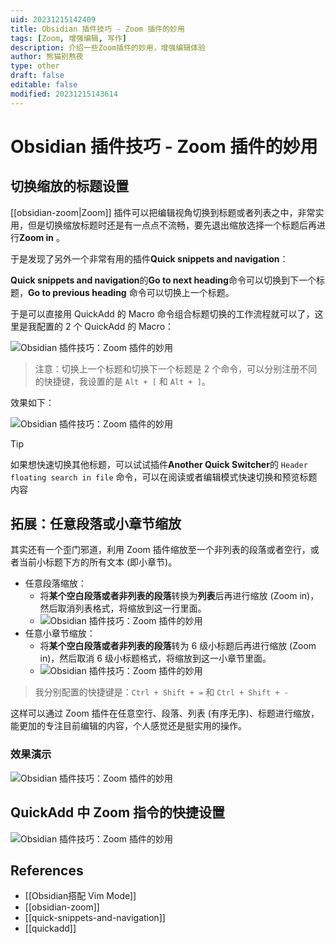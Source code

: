 ```yaml
---
uid: 20231215142409
title: Obsidian 插件技巧 - Zoom 插件的妙用
tags: [Zoom, 增强编辑, 写作]
description: 介绍一些Zoom插件的妙用，增强编辑体验
author: 熊猫别熬夜
type: other
draft: false
editable: false
modified: 20231215143614
---
```


# Obsidian 插件技巧 - Zoom 插件的妙用

## 切换缩放的标题设置

[[obsidian-zoom|Zoom]] 插件可以把编辑视角切换到标题或者列表之中，非常实用，但是切换缩放标题时还是有一点点不流畅，要先退出缩放选择一个标题后再进行**Zoom in** 。

于是发现了另外一个非常有用的插件**Quick snippets and navigation**：

**Quick snippets and navigation**的**Go to next heading**命令可以切换到下一个标题，**Go to previous heading** 命令可以切换上一个标题。

于是可以直接用 QuickAdd 的 Macro 命令组合标题切换的工作流程就可以了，这里是我配置的 2 个 QuickAdd 的 Macro：

![Obsidian 插件技巧：Zoom 插件的妙用](https://cdn.pkmer.cn/images/202312151427102.png!pkmer)

> 注意：切换上一个标题和切换下一个标题是 2 个命令，可以分别注册不同的快捷键，我设置的是 `Alt + [` 和 `Alt + ]`。

效果如下：

![Obsidian 插件技巧：Zoom 插件的妙用](https://cdn.pkmer.cn/images/202312151427103.gif!pkmer)

> [!tip]
> 如果想快速切换其他标题，可以试试插件**Another Quick Switcher**的 `Header floating search in file` 命令，可以在阅读或者编辑模式快速切换和预览标题内容

## 拓展：任意段落或小章节缩放

其实还有一个歪门邪道，利用 Zoom 插件缩放至一个非列表的段落或者空行，或者当前小标题下方的所有文本 (即小章节)。

-   任意段落缩放：
    -   将**某个空白段落或者非列表的段落**转换为**列表**后再进行缩放 (Zoom in)，然后取消列表格式，将缩放到这一行里面。
    -   ![Obsidian 插件技巧：Zoom 插件的妙用](https://cdn.pkmer.cn/images/202312151427104.png!pkmer)
-   任意小章节缩放：
    -   将**某个空白段落或者非列表的段落**转为 6 级小标题后再进行缩放 (Zoom in)，然后取消 6 级小标题格式，将缩放到这一小章节里面。
    -   ![Obsidian 插件技巧：Zoom 插件的妙用](https://cdn.pkmer.cn/images/202312151427105.png!pkmer)

> 我分别配置的快捷键是：`Ctrl + Shift + =` 和 `Ctrl + Shift + -`

这样可以通过 Zoom 插件在任意空行、段落、列表 (有序无序)、标题进行缩放，能更加的专注目前编辑的内容，个人感觉还是挺实用的操作。

### 效果演示

![Obsidian 插件技巧：Zoom 插件的妙用](https://cdn.pkmer.cn/images/202312151427106.gif!pkmer)

## QuickAdd 中 Zoom 指令的快捷设置

![Obsidian 插件技巧：Zoom 插件的妙用](https://cdn.pkmer.cn/images/202312151427107.png!pkmer)

## References

-   [[Obsidian搭配 Vim Mode]]
-   [[obsidian-zoom]]
-   [[quick-snippets-and-navigation]]
-   [[quickadd]]
